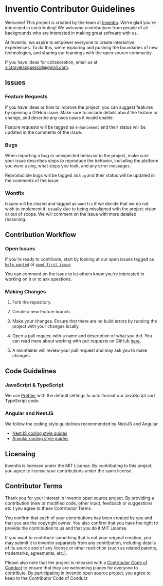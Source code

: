 # Inventio Contributor Guidelines

Welcome! This project is created by the team at [Inventio](https://inventio.github.io). We're glad you're interested in contributing! We welcome contributions from people of all backgrounds who are interested in making great software with us.

At Inventio, we aspire to empower everyone to create interactive experiences. To do this, we're exploring and pushing the boundaries of new technologies, and sharing our learnings with the open source community.

If you have ideas for collaboration, email us at victorvelazquezcid@gmail.com.
<!-- 
We're also hiring full-time engineers to work with us in Stockholm! Check out our current job postings [here](https://www.embark-studios.com/jobs). -->

## Issues

### Feature Requests

If you have ideas or how to improve the project, you can suggest features by opening a GitHub issue. Make sure to include details about the feature or change, and describe any uses cases it would enable.

Feature requests will be tagged as `enhancement` and their status will be updated in the comments of the issue.

### Bugs

When reporting a bug or unexpected behavior in the project, make sure your issue describes steps to reproduce the behavior, including the platform you were using, what steps you took, and any error messages.

Reproducible bugs will be tagged as `bug` and their status will be updated in the comments of the issue.

### Wontfix

Issues will be closed and tagged as `wontfix` if we decide that we do not wish to implement it, usually due to being misaligned with the project vision or out of scope. We will comment on the issue with more detailed reasoning.

## Contribution Workflow

### Open Issues

If you're ready to contribute, start by looking at our open issues tagged as [`help wanted`](/issues?q=is%3Aopen+is%3Aissue+label%3A"help+wanted") or [`good first issue`](/issues?q=is%3Aopen+is%3Aissue+label%3A"good+first+issue").

You can comment on the issue to let others know you're interested in working on it or to ask questions.

### Making Changes

1. Fork the repository.

2. Create a new feature branch.

3. Make your changes. Ensure that there are no build errors by running the project with your changes locally.

4. Open a pull request with a name and description of what you did. You can read more about working with pull requests on GitHub [here](https://help.github.com/en/articles/creating-a-pull-request-from-a-fork).

5. A maintainer will review your pull request and may ask you to make changes.

## Code Guidelines
### JavaScript & TypeScript

We use [Prettier](https://prettier.io/) with the default settings to auto-format our JavaScript and TypeScript code.

### Angular and NestJS

We follow the coding style guidelines recommended by NestJS and Angular

* [NestJS coding style guides](https://github.com/nestjs/awesome-nestjs#code-style)
* [Angular coding style guides](https://angular.io/guide/styleguide)

## Licensing

Inventio is licensed under the MIT License. By contributing to this project, you agree to license your contributions under the same license.

## Contributor Terms

Thank you for your interest in Inventio open source project. By providing a contribution (new or modified code, other input, feedback or suggestions etc.) you agree to these Contributor Terms.

You confirm that each of your contributions has been created by you and that you are the copyright owner. You also confirm that you have the right to provide the contribution to us and that you do it MIT License.

If you want to contribute something that is not your original creation, you may submit it to Inventio separately from any contribution, including details of its source and of any license or other restriction (such as related patents, trademarks, agreements, etc.).

Please also note that the project is released with a [Contributor Code of Conduct](CODE_OF_CONDUCT.md) to ensure that they are welcoming places for everyone to contribute. By participating in Inventio open source project, you agree to keep to the Contributor Code of Conduct.
